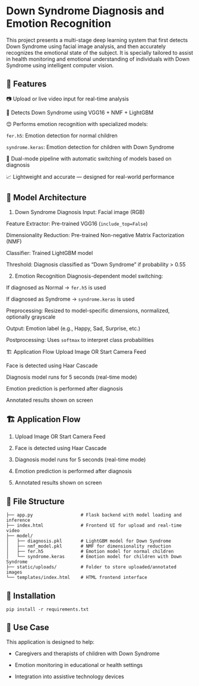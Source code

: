 
# Down Syndrome Diagnosis and Emotion Recognition

This project presents a multi-stage deep learning system that first detects Down Syndrome using facial image analysis, and then accurately recognizes the emotional state of the subject. It is specially tailored to assist in health monitoring and emotional understanding of individuals with Down Syndrome using intelligent computer vision.


## 📌 Features

📷 Upload or live video input for real-time analysis

🧠 Detects Down Syndrome using VGG16 + NMF + LightGBM

😊 Performs emotion recognition with specialized models:

`fer.h5`: Emotion detection for normal children

`syndrome.keras`: Emotion detection for children with Down Syndrome

🎯 Dual-mode pipeline with automatic switching of models based on diagnosis

📈 Lightweight and accurate — designed for real-world performance


## 🧠 Model Architecture
1. Down Syndrome Diagnosis
Input: Facial image (RGB)

Feature Extractor: Pre-trained VGG16 (`include_top=False`)

Dimensionality Reduction: Pre-trained Non-negative Matrix Factorization (NMF)

Classifier: Trained LightGBM model

Threshold: Diagnosis classified as “Down Syndrome” if probability > 0.55

2. Emotion Recognition
Diagnosis-dependent model switching:

If diagnosed as Normal → `fer.h5` is used

If diagnosed as Syndrome → `syndrome.keras` is used

Preprocessing: Resized to model-specific dimensions, normalized, optionally grayscale

Output: Emotion label (e.g., Happy, Sad, Surprise, etc.)

Postprocessing: Uses `softmax` to interpret class probabilities

🏗️ Application Flow
Upload Image OR Start Camera Feed

Face is detected using Haar Cascade

Diagnosis model runs for 5 seconds (real-time mode)

Emotion prediction is performed after diagnosis

Annotated results shown on screen


## 🏗️ Application Flow
1. Upload Image OR Start Camera Feed

2. Face is detected using Haar Cascade

3. Diagnosis model runs for 5 seconds (real-time mode)

4. Emotion prediction is performed after diagnosis

5. Annotated results shown on screen
## 📁 File Structure

```
├── app.py                  # Flask backend with model loading and inference
├── index.html              # Frontend UI for upload and real-time video
├── model/
│   ├── diagnosis.pkl       # LightGBM model for Down Syndrome
│   ├── nmf_model.pkl       # NMF for dimensionality reduction
│   ├── fer.h5              # Emotion model for normal children
│   └── syndrome.keras      # Emotion model for children with Down Syndrome
├── static/uploads/         # Folder to store uploaded/annotated images
└── templates/index.html    # HTML frontend interface
```
## 🔧 Installation
```
pip install -r requirements.txt
```


## 🎯 Use Case
This application is designed to help:

- Caregivers and therapists of children with Down Syndrome

- Emotion monitoring in educational or health settings

- Integration into assistive technology devices


